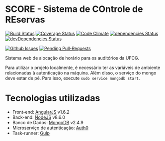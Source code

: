 # SCORE - Sistema de COntrole de REservas

[![Build Status](https://travis-ci.org/estacioneto/SCORE.svg?branch=master)](https://travis-ci.org/estacioneto/SCORE) 
[![Coverage Status](https://coveralls.io/repos/github/estacioneto/SCORE/badge.svg?branch=master)](https://coveralls.io/github/estacioneto/SCORE?branch=master)
[![Code Climate](https://codeclimate.com/github/estacioneto/SCORE/badges/gpa.svg)](https://codeclimate.com/github/estacioneto/SCORE)
[![dependencies Status](https://david-dm.org/estacioneto/SCORE/status.svg)](https://david-dm.org/estacioneto/SCORE)
[![devDependencies Status](https://david-dm.org/estacioneto/SCORE/dev-status.svg)](https://david-dm.org/estacioneto/SCORE?type=dev)

[![Github Issues](http://githubbadges.herokuapp.com/estacioneto/SCORE/issues.svg?style=flat)](https://github.com/estacioneto/SCORE/issues)
[![Pending Pull-Requests](http://githubbadges.herokuapp.com/estacioneto/SCORE/pulls.svg?style=flat)](https://github.com/estacioneto/SCORE/pulls)
  
Sistema web de alocação de horário para os auditórios da UFCG.

Para utilizar o projeto localmente, é necessário ter as variáveis de ambiente relacionadas à autenticação na máquina.
Além disso, o serviço do mongo deve estar de pé. Para isso, execute `sudo service mongodb start`.

# Tecnologias utilizadas
* Front-end: [AngularJS](https://angularjs.org/) v1.6.2
* Back-end: [NodeJS](https://nodejs.org/) v8.6.0
* Banco de Dados: [MongoDB](https://www.mongodb.com/) v2.4.9
* Microserviço de autenticação: [Auth0](https://auth0.com/)
* Task-runner: [Gulp](http://gulpjs.com/)
